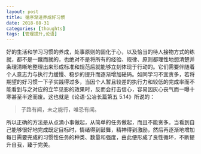 ```yaml
---
layout: post
title: 循序渐进养成好习惯
date: 2018-08-31
categories: [thoughts]
tags: [管理提升,论语]
---
```


好的生活和学习习惯的养成，处事原则的固化于心，以及恰当的待人接物方式的练就，都不是一蹴而就的，也绝对不是将所有的经验、规律、原则都理性地想清楚并条理清晰地整理出来形成标准和规范后就能够立刻体现于行动的。它们需要伴随着个人意志力与执行力缓慢、稳步的提升而逐渐增加砝码。如同学习不宜贪多，若将期望的好习惯一下子实践得过多，当因个人暂且较差的执行力和较低的完成率而不能看到与之对应的立竿见影的效果时，反而会打击信心，容易因灰心丧气而一曝十寒甚至半途而废。这也就是《论语·公冶长篇第五 5.14》所说的：

> 子路有闻，未之能行，唯恐有闻。

所以正确的方法是从点滴小事做起，从简单的任务做起，而且不能贪多。当看到自己能够很好地完成既定目标时，情绪得到鼓舞，精神得到激励，然后再逐渐地增加每日需要完成的习惯性任务的种类、数量和强度，由此便形成了良性循环，不断提升自我，臻于完美。

